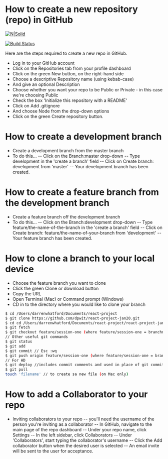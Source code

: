 # How to create a new repository (repo) in GitHub

[![N|Solid](https://cldup.com/dTxpPi9lDf.thumb.png)](https://nodesource.com/products/nsolid)

[![Build Status](https://travis-ci.org/joemccann/dillinger.svg?branch=master)](https://travis-ci.org/joemccann/dillinger)

Here are the steps required to create a new repo in GitHub.

  - Log in to your GitHub account 
  - Click on the Repositories tab from your profile dashboard
  - Click on the green New button, on the right-hand side
  - Choose a descriptive Repository name (using kebab-case)
  - And give an optional Description
  - Choose whether you want your repo to be Public or Private - in this case we're choosing Public
  - Check the box 'Initialize this repository with a README'
  - Click on Add .gitignore
  - And choose Node from the drop-down options
  - Click on the green Create repository button.

# How to create a development branch

  - Create a development branch from the master branch
  - To do this...
    -- Click on the Branch:master drop-down
    -- Type development in the 'create a branch' field
    -- Click on Create branch: development from 'master'
    -- Your development branch has been created.

# How to create a feature branch from the development branch

- Create a feature branch off the development branch
- To do this...
-- Click on the Branch:development drop-down
-- Type feature/the-name-of-the-branch in the 'create a branch' field
-- Click on Create branch: feature/the-name-of-your-branch from 'development'
-- Your feature branch has been created.

# How to clone a branch to your local device

- Choose the feature branch you want to clone
- Click the green Clone or download button
- Copy the URL
- Open Terminal (Mac) or Command prompt (Windows)
- CD in to the directory where you would like to clone your branch
```sh
$ cd /Users/darrenwhatford/Documents/react-project 
$ git clone https://github.com/dpwit/react-project-jan20.git
$ cd cd /Users/darrenwhatford/Documents/react-project/react-project-jan20
$ git fetch
$ git checkout feature/session-one (where feature/session-one = branchname)
// Other useful git commands
$ git status
$ git add
$ git commit // Esc :wq
$ git push origin feature/session-one (where feature/session-one = branch url + name)
// For HD
$ git deploy //includes commit comments and used in place of git commit
$ git pull
touch 'filename' // to create sa new file (on Mac only)
```

# How to add a Collaborator to your repo

- Inviting collaborators to your repo
-- you'll need the username of the person you're inviting as a collaborator
-- In GitHub, navigate to the main page of the repo dashboard
-- Under your repo name, click Settings
-- In the left sidebar, click Collaborators
-- Under 'Collaborators', start typing the collaborator's username
-- Click the Add collaborator button when the desired user is selected
-- An email invite will be sent to the user for acceptance.



